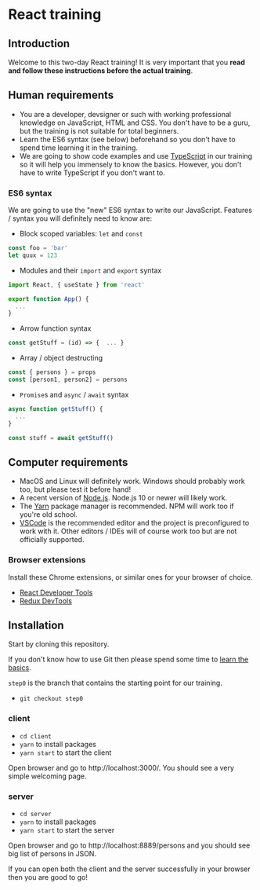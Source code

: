 # React training

## Introduction

Welcome to this two-day React training! It is very important that you **read and follow these instructions before the actual training**.

## Human requirements

- You are a developer, devsigner or such with working professional knowledge on JavaScript, HTML and CSS. You don't have to be a guru, but the training is not suitable for total beginners.
- Learn the ES6 syntax (see below) beforehand so you don't have to spend time learning it in the training.
- We are going to show code examples and use [TypeScript](http://www.typescriptlang.org/) in our training so it will help you immensely to know the basics. However, you don't have to write TypeScript if you don't want to.

### ES6 syntax

We are going to use the "new" ES6 syntax to write our JavaScript. Features / syntax you will definitely need to know are:

- Block scoped variables: `let` and `const`

```js
const foo = 'bar'
let quux = 123
```

- Modules and their `import` and `export` syntax

```js
import React, { useState } from 'react'

export function App() {
  ...
}
```

- Arrow function syntax

```js
const getStuff = (id) => {  ... }
```

- Array / object destructing

```js
const { persons } = props
const [person1, person2] = persons
```

- `Promise`s and `async` / `await` syntax

```js
async function getStuff() {
  ...
}

const stuff = await getStuff()
```

## Computer requirements

- MacOS and Linux will definitely work. Windows should probably work too, but please test it before hand!
- A recent version of [Node.js](https://nodejs.org/en/). Node.js 10 or newer will likely work.
- The [Yarn](https://yarnpkg.com/lang/en/) package manager is recommended. NPM will work too if you're old school.
- [VSCode](https://code.visualstudio.com/) is the recommended editor and the project is preconfigured to work with it. Other editors / IDEs will of course work too but are not officially supported.

### Browser extensions

Install these Chrome extensions, or similar ones for your browser of choice.

- [React Developer Tools](https://chrome.google.com/webstore/detail/react-developer-tools/fmkadmapgofadopljbjfkapdkoienihi)
- [Redux DevTools](https://chrome.google.com/webstore/detail/redux-devtools/lmhkpmbekcpmknklioeibfkpmmfibljd)

## Installation

Start by cloning this repository.

If you don't know how to use Git then please spend some time to [learn the basics](https://guides.github.com/introduction/git-handbook/).

`step0` is the branch that contains the starting point for our training.

- `git checkout step0`

### client

- `cd client`
- `yarn` to install packages
- `yarn start` to start the client

Open browser and go to http://localhost:3000/. You should see a very simple welcoming page.

### server

- `cd server`
- `yarn` to install packages
- `yarn start` to start the server

Open browser and go to http://localhost:8889/persons and you should see big list of persons in JSON.

If you can open both the client and the server successfully in your browser then you are good to go!
